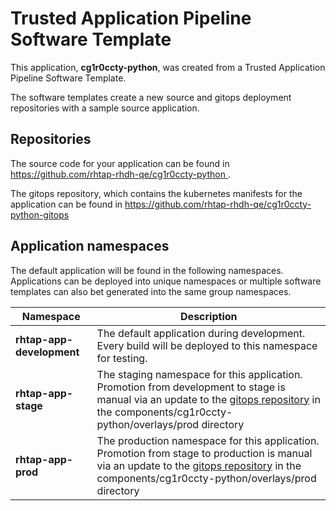 # Trusted Application Pipeline Software Template

This application, **cg1r0ccty-python**, was created from a Trusted Application Pipeline Software Template.

The software templates create a new source and gitops deployment repositories with a sample source application. 

## Repositories

The source code for your application can be found in [https://github.com/rhtap-rhdh-qe/cg1r0ccty-python ](https://github.com/rhtap-rhdh-qe/cg1r0ccty-python ).
 
The gitops repository, which contains the kubernetes manifests for the application can be found in 
[https://github.com/rhtap-rhdh-qe/cg1r0ccty-python-gitops ](https://github.com/rhtap-rhdh-qe/cg1r0ccty-python-gitops ) 

## Application namespaces 

The default application will be found in the following namespaces. Applications can be deployed into unique namespaces or multiple software templates can also bet generated into the same group namespaces.  

|  Namespace   |  Description   |  
| -------- | -------- |   
| **rhtap-app-development** | The default application during development. Every build will be deployed to this namespace for testing. | 
| **rhtap-app-stage** | The staging namespace for this application. Promotion from development to stage is manual via an update to the [gitops repository](https://github.com/rhtap-rhdh-qe/cg1r0ccty-python-gitops ) in the components/cg1r0ccty-python/overlays/prod directory |  
| **rhtap-app-prod** | The production namespace for this application. Promotion from stage to production is manual via an update to the [gitops repository](https://github.com/rhtap-rhdh-qe/cg1r0ccty-python-gitops ) in the components/cg1r0ccty-python/overlays/prod directory | 